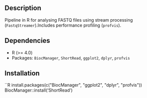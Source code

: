 ## Description
Pipeline in R for analysing FASTQ files using stream processing (`FastqStreamer`).Includes performance profiling (`profvis`).

## Dependencies
- R (>= 4.0)
- Packages: `BiocManager`, `ShortRead`, `ggplot2`, `dplyr`, `profvis`


## Installation
``R
install.packages(c("BiocManager", "ggplot2", "dplyr", "profvis"))
BiocManager::install(‘ShortRead’)
